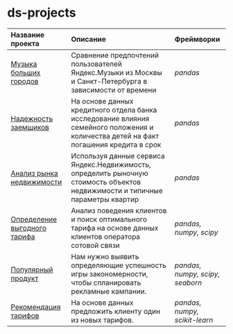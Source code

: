 
# ds-projects
| Название проекта      | Описание               | Фреймворки                  |
| :-------------------- | :--------------------- |:--------------------------- |
| [Музыка больших городов](music_preference) | Сравнение предпочтений пользователей Яндекс.Музыки из Москвы и Санкт-Петербурга в зависимости от времени | *pandas* || :--| :-------------------- | :--------------------- |:--------------------------- |
| [Надежность заемщиков](bank_borrowers) | На основе данных кредитного отдела банка исследование влияния семейного положения и количества детей на факт погашения кредита в срок | *pandas* |
| [Анализ рынка недвижимости](real_estate) | Используя данные сервиса Яндекс.Недвижимость, определить рыночную стоимость объектов недвижимости и типичные параметры квартир | *pandas* |
| [Определение выгодного тарифа](telecom_tariffs) | Анализ поведения клиентов и поиск оптимального тарифа на основе данных клиентов оператора сотовой связи | *pandas, numpy, scipy* |
| [Популярный продукт](games) | Нам нужно выявить определяющие успешность игры закономерности, чтобы спланировать рекламные кампании. | *pandas, numpy, scipy, seaborn* |
| [Рекомендация тарифов](telecom_users_target) | На основе данных предложить клиенту один из новых тарифов. | *pandas, numpy, scikit-learn* |
